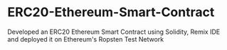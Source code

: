 # ERC20-Ethereum-Smart-Contract
Developed an ERC20 Ethereum Smart Contract using Solidity, Remix IDE and deployed it on Ethereum's Ropsten Test Network
